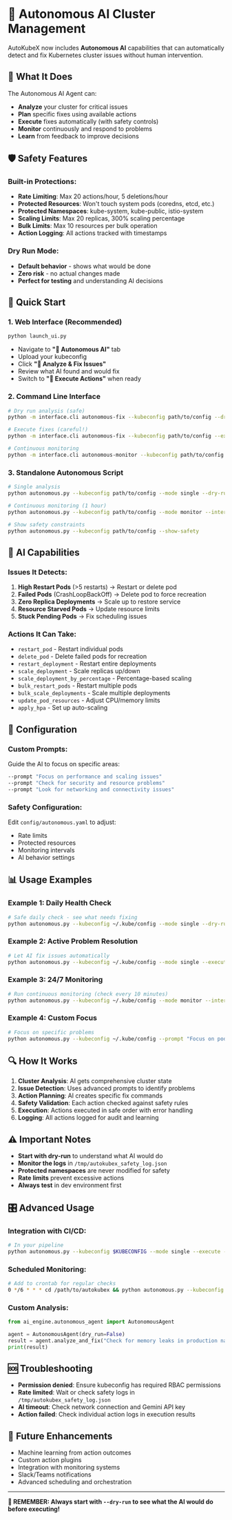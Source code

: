 # 🤖 Autonomous AI Cluster Management

AutoKubeX now includes **Autonomous AI** capabilities that can automatically detect and fix Kubernetes cluster issues without human intervention.

## 🎯 What It Does

The Autonomous AI Agent can:
- **Analyze** your cluster for critical issues
- **Plan** specific fixes using available actions  
- **Execute** fixes automatically (with safety controls)
- **Monitor** continuously and respond to problems
- **Learn** from feedback to improve decisions

## 🛡️ Safety Features

### Built-in Protections:
- **Rate Limiting**: Max 20 actions/hour, 5 deletions/hour
- **Protected Resources**: Won't touch system pods (coredns, etcd, etc.)
- **Protected Namespaces**: kube-system, kube-public, istio-system
- **Scaling Limits**: Max 20 replicas, 300% scaling percentage
- **Bulk Limits**: Max 10 resources per bulk operation
- **Action Logging**: All actions tracked with timestamps

### Dry Run Mode:
- **Default behavior** - shows what would be done
- **Zero risk** - no actual changes made
- **Perfect for testing** and understanding AI decisions

## 🚀 Quick Start

### 1. Web Interface (Recommended)
```bash
python launch_ui.py
```
- Navigate to **"🤖 Autonomous AI"** tab
- Upload your kubeconfig
- Click **"🤖 Analyze & Fix Issues"**
- Review what AI found and would fix
- Switch to **"🚀 Execute Actions"** when ready

### 2. Command Line Interface
```bash
# Dry run analysis (safe)
python -m interface.cli autonomous-fix --kubeconfig path/to/config --dry-run

# Execute fixes (careful!)
python -m interface.cli autonomous-fix --kubeconfig path/to/config --execute

# Continuous monitoring
python -m interface.cli autonomous-monitor --kubeconfig path/to/config --interval 5 --cycles 12
```

### 3. Standalone Autonomous Script
```bash
# Single analysis
python autonomous.py --kubeconfig path/to/config --mode single --dry-run

# Continuous monitoring (1 hour)
python autonomous.py --kubeconfig path/to/config --mode monitor --interval 5 --cycles 12

# Show safety constraints
python autonomous.py --kubeconfig path/to/config --show-safety
```

## 🧠 AI Capabilities

### Issues It Detects:
1. **High Restart Pods** (>5 restarts) → Restart or delete pod
2. **Failed Pods** (CrashLoopBackOff) → Delete pod to force recreation  
3. **Zero Replica Deployments** → Scale up to restore service
4. **Resource Starved Pods** → Update resource limits
5. **Stuck Pending Pods** → Fix scheduling issues

### Actions It Can Take:
- `restart_pod` - Restart individual pods
- `delete_pod` - Delete failed pods for recreation
- `restart_deployment` - Restart entire deployments
- `scale_deployment` - Scale replicas up/down
- `scale_deployment_by_percentage` - Percentage-based scaling
- `bulk_restart_pods` - Restart multiple pods
- `bulk_scale_deployments` - Scale multiple deployments
- `update_pod_resources` - Adjust CPU/memory limits
- `apply_hpa` - Set up auto-scaling

## 🔧 Configuration

### Custom Prompts:
Guide the AI to focus on specific areas:
```bash
--prompt "Focus on performance and scaling issues"
--prompt "Check for security and resource problems"  
--prompt "Look for networking and connectivity issues"
```

### Safety Configuration:
Edit `config/autonomous.yaml` to adjust:
- Rate limits
- Protected resources
- Monitoring intervals
- AI behavior settings

## 📊 Usage Examples

### Example 1: Daily Health Check
```bash
# Safe daily check - see what needs fixing
python autonomous.py --kubeconfig ~/.kube/config --mode single --dry-run
```

### Example 2: Active Problem Resolution
```bash
# Let AI fix issues automatically
python autonomous.py --kubeconfig ~/.kube/config --mode single --execute
```

### Example 3: 24/7 Monitoring
```bash
# Run continuous monitoring (check every 10 minutes)
python autonomous.py --kubeconfig ~/.kube/config --mode monitor --interval 10 --cycles 144 --execute
```

### Example 4: Custom Focus
```bash
# Focus on specific problems
python autonomous.py --kubeconfig ~/.kube/config --prompt "Focus on pods with high CPU usage and memory leaks" --execute
```

## 🔍 How It Works

1. **Cluster Analysis**: AI gets comprehensive cluster state
2. **Issue Detection**: Uses advanced prompts to identify problems
3. **Action Planning**: AI creates specific fix commands
4. **Safety Validation**: Each action checked against safety rules
5. **Execution**: Actions executed in safe order with error handling
6. **Logging**: All actions logged for audit and learning

## ⚠️ Important Notes

- **Start with dry-run** to understand what AI would do
- **Monitor the logs** in `/tmp/autokubex_safety_log.json`
- **Protected namespaces** are never modified for safety
- **Rate limits** prevent excessive actions
- **Always test** in dev environment first

## 🎛️ Advanced Usage

### Integration with CI/CD:
```bash
# In your pipeline
python autonomous.py --kubeconfig $KUBECONFIG --mode single --execute --prompt "Post-deployment health check"
```

### Scheduled Monitoring:
```bash
# Add to crontab for regular checks
0 */6 * * * cd /path/to/autokubex && python autonomous.py --kubeconfig ~/.kube/config --mode single --execute
```

### Custom Analysis:
```python
from ai_engine.autonomous_agent import AutonomousAgent

agent = AutonomousAgent(dry_run=False)
result = agent.analyze_and_fix("Check for memory leaks in production namespace")
print(result)
```

## 🆘 Troubleshooting

- **Permission denied**: Ensure kubeconfig has required RBAC permissions
- **Rate limited**: Wait or check safety logs in `/tmp/autokubex_safety_log.json`
- **AI timeout**: Check network connection and Gemini API key
- **Action failed**: Check individual action logs in execution results

## 🔮 Future Enhancements

- Machine learning from action outcomes
- Custom action plugins
- Integration with monitoring systems
- Slack/Teams notifications
- Advanced scheduling and orchestration

---

**🚨 REMEMBER: Always start with `--dry-run` to see what the AI would do before executing!**
